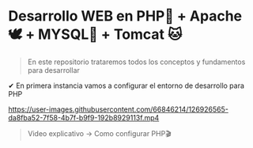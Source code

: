 # Desarrollo WEB en PHP🐘 + Apache 🕊 + MYSQL🐬 + Tomcat 🐱

> En este repositorio trataremos todos los conceptos y fundamentos para desarrollar 

<body>
<div>
<p>
✔ En primera instancia vamos a configurar el entorno de desarrollo para PHP  
 </p>
 

https://user-images.githubusercontent.com/66846214/126926565-da8fba52-7f58-4b7f-b9f9-192b8929113f.mp4

> Video explicativo -> Como configurar PHP🎬
</div>
 </body)
  
